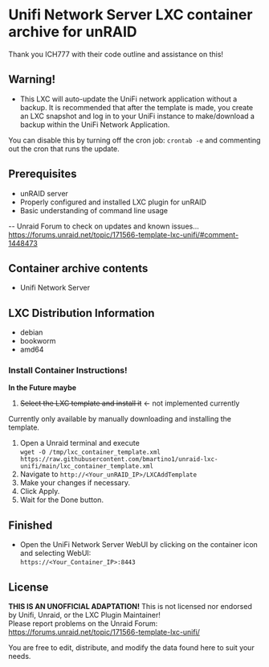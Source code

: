 # Unifi Network Server LXC container archive for unRAID

Thank you ICH777 with their code outline and assistance on this!

## Warning!
- This LXC will auto-update the UniFi network application without a backup. It is recommended that after the template is made, you create an LXC snapshot and log in to your UniFi instance to make/download a backup within the UniFi Network Application.

You can disable this by turning off the cron job:
`crontab -e`
and commenting out the cron that runs the update.

## Prerequisites

- unRAID server
- Properly configured and installed LXC plugin for unRAID
- Basic understanding of command line usage

-- Unraid Forum to check on updates and known issues...  
https://forums.unraid.net/topic/171566-template-lxc-unifi/#comment-1448473

## Container archive contents

- Unifi Network Server

## LXC Distribution Information

- debian
- bookworm
- amd64

### Install Container Instructions!

**In the Future maybe**
1. ~~Select the LXC template and install it~~ <- not implemented currently  

Currently only available by manually downloading and installing the template.

1. Open a Unraid terminal and execute  
   `wget -O /tmp/lxc_container_template.xml https://raw.githubusercontent.com/bmartino1/unraid-lxc-unifi/main/lxc_container_template.xml`
2. Navigate to `http://<Your_unRAID_IP>/LXCAddTemplate`
3. Make your changes if necessary.
4. Click Apply.
5. Wait for the Done button.

## Finished

- Open the UniFi Network Server WebUI by clicking on the container icon and selecting WebUI:  
  `https://<Your_Container_IP>:8443`

## License

**THIS IS AN UNOFFICIAL ADAPTATION!** This is not licensed nor endorsed by Unifi, Unraid, or the LXC Plugin Maintainer!  
Please report problems on the Unraid Forum:  
https://forums.unraid.net/topic/171566-template-lxc-unifi/

You are free to edit, distribute, and modify the data found here to suit your needs.
